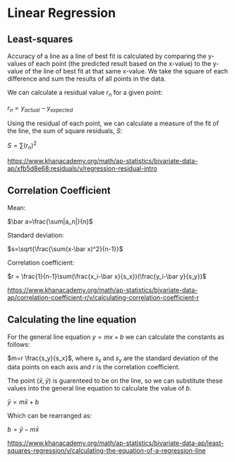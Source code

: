 # Linear Regression

## Least-squares

Accuracy of a line as a line of best fit is calculated by comparing the y-values of each point (the predicted result based on the x-value) to the y-value of the line of best fit at that same x-value. We take the square of each difference and sum the results of all points in the data.

We can calculate a residual value $`r_n`$ for a given point:

$`r_n = y_{actual}-y_{expected}`$

Using the residual of each point, we can calculate a measure of the fit of the line, the sum of square residuals, $`S`$:

$`S = \sum (r_n)^2`$

https://www.khanacademy.org/math/ap-statistics/bivariate-data-ap/xfb5d8e68:residuals/v/regression-residual-intro

## Correlation Coefficient

Mean:

$`\bar a=\frac{\sum|a_n|}{n}`$

Standard deviation:

$`s=\sqrt{\frac{\sum(x-\bar x)^2}{n-1}}`$

Correlation coefficient:

$`r = \frac{1}{n-1}\sum(\frac{x_i-\bar x}{s_x})(\frac{y_i-\bar y}{s_y})`$

https://www.khanacademy.org/math/ap-statistics/bivariate-data-ap/correlation-coefficient-r/v/calculating-correlation-coefficient-r

## Calculating the line equation

For the general line equation $`y=mx+b`$ we can calculate the constants as follows:

$`m=r \frac{s_y}{s_x}`$, where $`s_x`$ and $`s_y`$ are the standard deviation of the data points on each axis and $`r`$ is the correlation coefficient.


The point $`(\bar x,\bar y)`$ is guarenteed to be on the line, so we can substitute these values into the general line equation to calculate the value of $`b`$.

$`\bar y=m\bar x+b`$

Which can be rearranged as:

$`b = \bar y-m\bar x`$

https://www.khanacademy.org/math/ap-statistics/bivariate-data-ap/least-squares-regression/v/calculating-the-equation-of-a-regression-line
